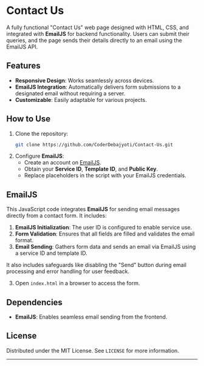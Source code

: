 # Contact Us

A fully functional "Contact Us" web page designed with HTML, CSS, and integrated with **EmailJS** for backend functionality. Users can submit their queries, and the page sends their details directly to an email using the EmailJS API.

## Features

- **Responsive Design**: Works seamlessly across devices.  
- **EmailJS Integration**: Automatically delivers form submissions to a designated email without requiring a server.  
- **Customizable**: Easily adaptable for various projects.

## How to Use

1. Clone the repository:  
   ```bash
   git clone https://github.com/CoderDebajyoti/Contact-Us.git
   ```
2. Configure **EmailJS**:  
   - Create an account on [EmailJS](https://www.emailjs.com/).  
   - Obtain your **Service ID**, **Template ID**, and **Public Key**.  
   - Replace placeholders in the script with your EmailJS credentials.
   
## EmailJS  

This JavaScript code integrates **EmailJS** for sending email messages directly from a contact form. It includes:  

1. **EmailJS Initialization**: The user ID is configured to enable service use.  
2. **Form Validation**: Ensures that all fields are filled and validates the email format.  
3. **Email Sending**: Gathers form data and sends an email via EmailJS using a service ID and template ID.  

It also includes safeguards like disabling the "Send" button during email processing and error handling for user feedback.

3. Open `index.html` in a browser to access the form.

## Dependencies

- **EmailJS**: Enables seamless email sending from the frontend.


## License

Distributed under the MIT License. See `LICENSE` for more information.

---
